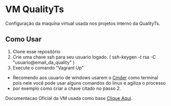 # VM QualityTs

Configuração da maquina virtual usada nos projetos interno da QualityTs.

## Como Usar

1. Clone esse repositório
2. Crie uma chave ssh para seu usuario logado. ( ssh-keygen -t rsa -C "usuario@email_da_quality" )
3. Execute o comando "Vagrant Up"

* Recomendo aos usuario de windows usarem o [Cmder]() como terminal pois nele você pode usar alguns comandos do linux e agiliza o processo
* por exemplo como criar a chave citado no passo 2.

Documentacao Oficial da VM usada como base [Clique Aqui](http://laravel.com/docs/5.0/homestead).
